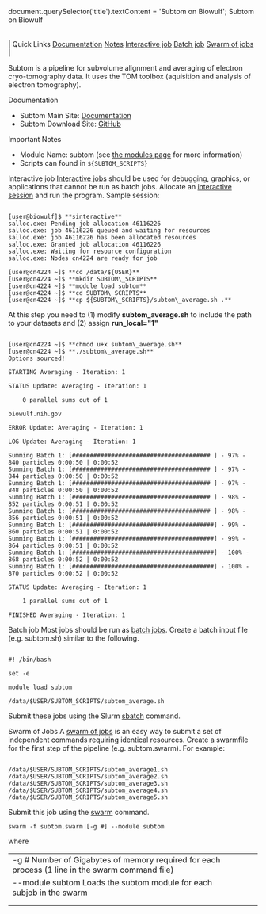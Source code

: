 

document.querySelector('title').textContent = 'Subtom on Biowulf';
Subtom on Biowulf


|  |
| --- |
| 
Quick Links
[Documentation](#doc)
[Notes](#notes)
[Interactive job](#int) 
[Batch job](#sbatch) 
[Swarm of jobs](#swarm) 
 |


 Subtom is a pipeline for subvolume alignment and averaging of electron cryo-tomography data. It uses the TOM toolbox (aquisition and analysis of electron tomography). 


Documentation
* Subtom Main Site: [Documentation](https://subtom.readthedocs.io/en/latest/)
* Subtom Download Site: [GitHub](https://github.com/DustinMorado/subTOM)


Important Notes
* Module Name: subtom (see [the modules page](/apps/modules.html) for more information)
* Scripts can found in `${SUBTOM_SCRIPTS}`



Interactive job
[Interactive jobs](/docs/userguide.html#int) should be used for debugging, graphics, or applications that cannot be run as batch jobs.
Allocate an [interactive session](/docs/userguide.html#int) and run the program. Sample session:



```

[user@biowulf]$ **sinteractive**
salloc.exe: Pending job allocation 46116226
salloc.exe: job 46116226 queued and waiting for resources
salloc.exe: job 46116226 has been allocated resources
salloc.exe: Granted job allocation 46116226
salloc.exe: Waiting for resource configuration
salloc.exe: Nodes cn4224 are ready for job

[user@cn4224 ~]$ **cd /data/${USER}**
[user@cn4224 ~]$ **mkdir SUBTOM\_SCRIPTS**
[user@cn4224 ~]$ **module load subtom**
[user@cn4224 ~]$ **cd SUBTOM\_SCRIPTS**
[user@cn4224 ~]$ **cp ${SUBTOM\_SCRIPTS}/subtom\_average.sh .**

```

At this step you need to (1) modify **subtom\_average.sh** to include the path to your datasets and (2) assign **run\_local="1"**



```

[user@cn4224 ~]$ **chmod u+x subtom\_average.sh**
[user@cn4224 ~]$ **./subtom\_average.sh**
Options sourced!

STARTING Averaging - Iteration: 1

STATUS Update: Averaging - Iteration: 1

	0 parallel sums out of 1

biowulf.nih.gov

ERROR Update: Averaging - Iteration: 1

LOG Update: Averaging - Iteration: 1

Summing Batch 1: [####################################### ] - 97% - 840 particles 0:00:50 | 0:00:52
Summing Batch 1: [####################################### ] - 97% - 844 particles 0:00:50 | 0:00:52
Summing Batch 1: [####################################### ] - 97% - 848 particles 0:00:50 | 0:00:52
Summing Batch 1: [####################################### ] - 98% - 852 particles 0:00:51 | 0:00:52
Summing Batch 1: [####################################### ] - 98% - 856 particles 0:00:51 | 0:00:52
Summing Batch 1: [########################################] - 99% - 860 particles 0:00:51 | 0:00:52
Summing Batch 1: [########################################] - 99% - 864 particles 0:00:51 | 0:00:52
Summing Batch 1: [########################################] - 100% - 868 particles 0:00:52 | 0:00:52
Summing Batch 1: [########################################] - 100% - 870 particles 0:00:52 | 0:00:52

STATUS Update: Averaging - Iteration: 1

	1 parallel sums out of 1

FINISHED Averaging - Iteration: 1

```


Batch job
Most jobs should be run as [batch jobs](/docs/userguide.html#submit).
Create a batch input file (e.g. subtom.sh) similar to the following.



```

#! /bin/bash

set -e

module load subtom

/data/$USER/SUBTOM_SCRIPTS/subtom_average.sh

```

Submit these jobs using the Slurm [sbatch](/docs/userguide.html) command.


Swarm of Jobs 
A [swarm of jobs](/apps/swarm.html) is an easy way to submit a set of independent commands requiring identical resources.
Create a swarmfile for the first step of the pipeline (e.g. subtom.swarm). For example:



```

/data/$USER/SUBTOM_SCRIPTS/subtom_average1.sh
/data/$USER/SUBTOM_SCRIPTS/subtom_average2.sh
/data/$USER/SUBTOM_SCRIPTS/subtom_average3.sh
/data/$USER/SUBTOM_SCRIPTS/subtom_average4.sh
/data/$USER/SUBTOM_SCRIPTS/subtom_average5.sh

```

Submit this job using the [swarm](/apps/swarm.html) command.



```
swarm -f subtom.swarm [-g #] --module subtom
```

where


|  |  |  |  |
| --- | --- | --- | --- |
| -g #  Number of Gigabytes of memory required for each process (1 line in the swarm command file)
 | --module subtom  Loads the subtom module for each subjob in the swarm
 | |
 | |








